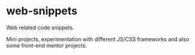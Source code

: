# web-snippets
Web related code snippets. 

Mini projects, experimentation with different JS/CSS frameworks and also some front-end mentor projects.
